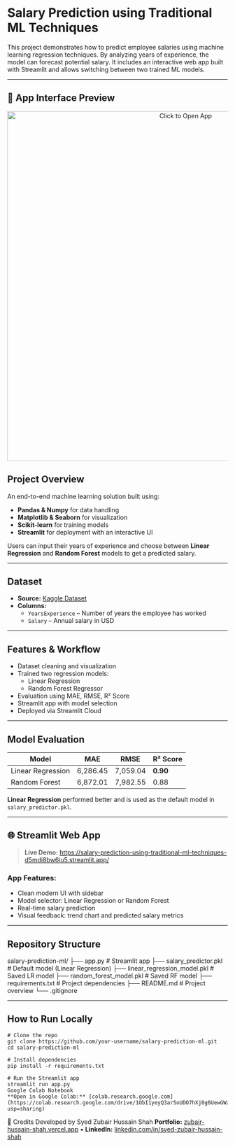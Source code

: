 # Salary Prediction using Traditional ML Techniques

This project demonstrates how to predict employee salaries using machine learning regression techniques. By analyzing years of experience, the model can forecast potential salary. It includes an interactive web app built with Streamlit and allows switching between two trained ML models.

---
## 📸 App Interface Preview

<p align="center">
  <a href="https://salary-prediction-using-traditional-ml-techniques-d5mdi8bw6iu5.streamlit.app/" target="_blank">
    <img src="https://raw.githubusercontent.com/Zubair-hussain/Salary-Prediction-using-Traditional-ML-Techniques./main/assets/app_ui.png" alt="Click to Open App" width="800"/>
  </a>
</p>


##  Project Overview

An end-to-end machine learning solution built using:

- **Pandas & Numpy** for data handling  
- **Matplotlib & Seaborn** for visualization  
- **Scikit-learn** for training models  
- **Streamlit** for deployment with an interactive UI  

Users can input their years of experience and choose between **Linear Regression** and **Random Forest** models to get a predicted salary.

---

##  Dataset

- **Source:** [Kaggle Dataset](https://www.kaggle.com/datasets/korpionn/salary-prediction-dataset)
- **Columns:**
  - `YearsExperience` – Number of years the employee has worked
  - `Salary` – Annual salary in USD

---

##  Features & Workflow

- Dataset cleaning and visualization  
- Trained two regression models:  
  - Linear Regression  
  - Random Forest Regressor  
- Evaluation using MAE, RMSE, R² Score  
- Streamlit app with model selection  
- Deployed via Streamlit Cloud

---

##  Model Evaluation

| Model              | MAE     | RMSE    | R² Score |
|--------------------|---------|---------|----------|
| Linear Regression  | 6,286.45| 7,059.04| **0.90** |
| Random Forest      | 6,872.01| 7,982.55| 0.88     |

 **Linear Regression** performed better and is used as the default model in `salary_predictor.pkl`.

---

## 🌐 Streamlit Web App

>  **Live Demo:** https://salary-prediction-using-traditional-ml-techniques-d5mdi8bw6iu5.streamlit.app/

### App Features:
- Clean modern UI with sidebar
- Model selector: Linear Regression or Random Forest
- Real-time salary prediction
- Visual feedback: trend chart and predicted salary metrics

---

##  Repository Structure

salary-prediction-ml/
├── app.py # Streamlit app
├── salary_predictor.pkl # Default model (Linear Regression)
├── linear_regression_model.pkl # Saved LR model
├── random_forest_model.pkl # Saved RF model
├── requirements.txt # Project dependencies
├── README.md # Project overview
└── .gitignore



---

## How to Run Locally

```
# Clone the repo
git clone https://github.com/your-username/salary-prediction-ml.git
cd salary-prediction-ml

# Install dependencies
pip install -r requirements.txt

# Run the Streamlit app
streamlit run app.py
Google Colab Notebook
**Open in Google Colab:** [colab.research.google.com](https://colab.research.google.com/drive/1ObI1yeyQ3ar5oUDO7hXj0g6UewGWzTr8?usp=sharing)

```

👤 Credits
Developed by Syed Zubair Hussain Shah
**Portfolio:** [zubair-hussain-shah.vercel.app](https://zubair-hussain-shah.vercel.app/) • **LinkedIn:** [linkedin.com/in/syed-zubair-hussain-shah](https://www.linkedin.com/in/syed-zubair-hussain-shah-491294376?utm_source=share&utm_campaign=share_via&utm_content=profile&utm_medium=android_app)
